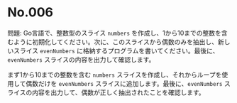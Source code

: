 # No.006

問題: Go言語で、整数型のスライス `numbers` を作成し、1から10までの整数を含むように初期化してください。次に、このスライスから偶数のみを抽出し、新しいスライス `evenNumbers` に格納するプログラムを書いてください。最後に、`evenNumbers` スライスの内容を出力して確認します。

まず1から10までの整数を含む `numbers` スライスを作成し、それからループを使用して偶数だけを `evenNumbers` スライスに追加します。最後に、`evenNumbers` スライスの内容を出力して、偶数が正しく抽出されたことを確認します。
